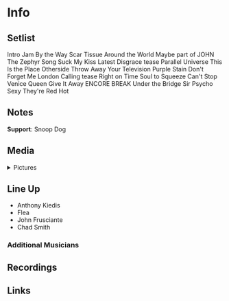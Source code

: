 # Info

## Setlist

Intro Jam
By the Way
Scar Tissue
Around the World
Maybe part of JOHN
The Zephyr Song
Suck My Kiss
Latest Disgrace tease
Parallel Universe
This Is the Place
Otherside
Throw Away Your Television
Purple Stain
Don't Forget Me
London Calling tease
Right on Time
Soul to Squeeze
Can't Stop
Venice Queen
Give It Away
ENCORE BREAK
Under the Bridge
Sir Psycho Sexy
They're Red Hot

## Notes

**Support**: Snoop Dog

## Media 

<details>
  <summary>Pictures</summary>
  <!--<img alt="Setlist" title="Setlist" src="_.jpg" height="200" />-->
</details>

## Line Up

* Anthony Kiedis
* Flea
* John Frusciante
* Chad Smith

### Additional Musicians

## Recordings

## Links

